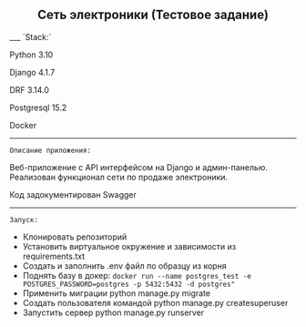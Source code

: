 <h2 align="center">Сеть электроники (Тестовое задание)</h2> 
___
`Stack:`

Python 3.10

Django 4.1.7

DRF 3.14.0

Postgresql 15.2

Docker

___
`Описание приложения:`

Веб-приложение с API интерфейсом на Django и админ-панелью. Реализован функционал сети по продаже электроники.
              
Код задокументирован Swagger
___
`Запуск:`

- Клонировать репозиторий
- Установить виртуальное окружение и зависимости из requirements.txt
- Создать и заполнить .env файл по образцу из корня
- Поднять базу в докер: `docker run --name postgres_test -e POSTGRES_PASSWORD=postgres -p 5432:5432 -d postgres"`
- Применить миграции python manage.py migrate
- Создать пользователя командой python manage.py createsuperuser
- Запустить сервер python manage.py runserver



